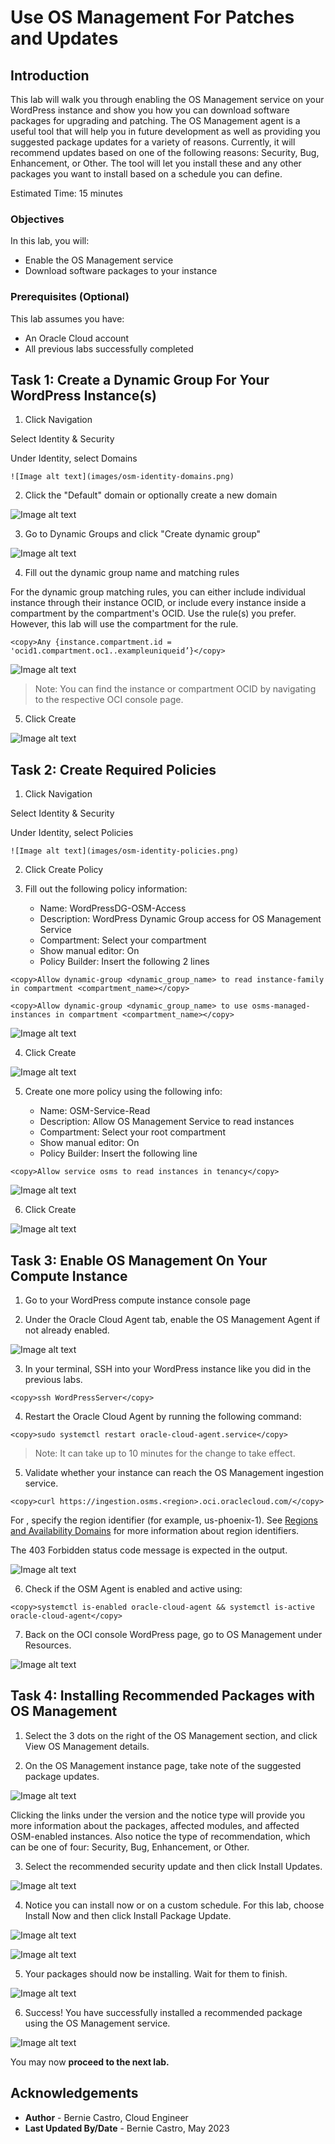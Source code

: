 # Use OS Management For Patches and Updates

## Introduction

This lab will walk you through enabling the OS Management service on your WordPress instance and show you how you can download software packages for upgrading and patching. The OS Management agent is a useful tool that will help you in future development as well as providing you suggested package updates for a variety of reasons. Currently, it will recommend updates based on one of the following reasons: Security, Bug, Enhancement, or Other. The tool will let you install these and any other packages you want to install based on a schedule you can define.

Estimated Time: 15 minutes

### Objectives

In this lab, you will:
* Enable the OS Management service
* Download software packages to your instance

### Prerequisites (Optional)

This lab assumes you have:
* An Oracle Cloud account
* All previous labs successfully completed

## Task 1: Create a Dynamic Group For Your WordPress Instance(s)

1. Click Navigation



  Select Identity & Security



  Under Identity, select Domains

	![Image alt text](images/osm-identity-domains.png)

2. Click the "Default" domain or optionally create a new domain

  ![Image alt text](images/osm-default-domain.png)

3. Go to Dynamic Groups and click "Create dynamic group"

  ![Image alt text](images/osm-create-dynamicgroup.png)

4. Fill out the dynamic group name and matching rules



  For the dynamic group matching rules, you can either include individual instance through their instance OCID, or include every instance inside a compartment by the compartment's OCID. Use the rule(s) you prefer. However, this lab will use the compartment for the rule.

  ```
  <copy>Any {instance.compartment.id = 'ocid1.compartment.oc1..exampleuniqueid’}</copy>
  ```

  ![Image alt text](images/osm-dynamicgroup-rules.png)

  > Note: You can find the instance or compartment OCID by navigating to the respective OCI console page.

5. Click Create

  ![Image alt text](images/osm-dynamicgroup.png)

## Task 2: Create Required Policies

1. Click Navigation



  Select Identity & Security



  Under Identity, select Policies

	![Image alt text](images/osm-identity-policies.png)

2. Click Create Policy

3. Fill out the following policy information:

    - Name: WordPressDG-OSM-Access
    - Description: WordPress Dynamic Group access for OS Management Service
    - Compartment: Select your compartment
    - Show manual editor: On
    - Policy Builder: Insert the following 2 lines

  ```
  <copy>Allow dynamic-group <dynamic_group_name> to read instance-family in compartment <compartment_name></copy>
  ```

  ```
  <copy>Allow dynamic-group <dynamic_group_name> to use osms-managed-instances in compartment <compartment_name></copy>
  ```

  ![Image alt text](images/osm-create-policy.png)

4. Click Create

  ![Image alt text](images/osm-access-policy.png)

5. Create one more policy using the following info:

    - Name: OSM-Service-Read
    - Description: Allow OS Management Service to read instances
    - Compartment: Select your root compartment
    - Show manual editor: On
    - Policy Builder: Insert the following line

  ```
  <copy>Allow service osms to read instances in tenancy</copy>
  ```

  ![Image alt text](images/osm-create-policy2.png)

6. Click Create

  ![Image alt text](images/osm-serviceread-policy.png)

## Task 3: Enable OS Management On Your Compute Instance

1. Go to your WordPress compute instance console page

2. Under the Oracle Cloud Agent tab, enable the OS Management Agent if not already enabled.

  ![Image alt text](images/osm-agent-enable.png)

3. In your terminal, SSH into your WordPress instance like you did in the previous labs.

  ```
  <copy>ssh WordPressServer</copy>
  ```

4. Restart the Oracle Cloud Agent by running the following command:

  ```
  <copy>sudo systemctl restart oracle-cloud-agent.service</copy>
  ```

  > Note: It can take up to 10 minutes for the change to take effect.

5. Validate whether your instance can reach the OS Management ingestion service.

  ```
  <copy>curl https://ingestion.osms.<region>.oci.oraclecloud.com/</copy>
  ```



  For <region>, specify the region identifier (for example, us-phoenix-1). See [Regions and Availability Domains](https://docs.oracle.com/en-us/iaas/Content/General/Concepts/regions.htm) for more information about region identifiers.



  The 403 Forbidden status code message is expected in the output.

  ![Image alt text](images/osm-validate-service.png)

6. Check if the OSM Agent is enabled and active using:

  ```
  <copy>systemctl is-enabled oracle-cloud-agent && systemctl is-active oracle-cloud-agent</copy>
  ```

7. Back on the OCI console WordPress page, go to OS Management under Resources.

  ![Image alt text](images/osm-compute-page.png)

## Task 4: Installing Recommended Packages with OS Management

1. Select the 3 dots on the right of the OS Management section, and click View OS Management details.

2. On the OS Management instance page, take note of the suggested package updates.

  ![Image alt text](images/osm-instance-osmdetails.png)



  Clicking the links under the version and the notice type will provide you more information about the packages, affected modules, and affected OSM-enabled instances. Also notice the type of recommendation, which can be one of four: Security, Bug, Enhancement, or Other.

3. Select the recommended security update and then click Install Updates.

  ![Image alt text](images/osm-install-updates.png)

4. Notice you can install now or on a custom schedule. For this lab, choose Install Now and then click Install Package Update.

  ![Image alt text](images/osm-install-now.png)

  ![Image alt text](images/osm-custom-schedule.png)

5. Your packages should now be installing. Wait for them to finish.

  ![Image alt text](images/osm-install-inprogress.png)

6. Success! You have successfully installed a recommended package using the OS Management service.

  ![Image alt text](images/osm-install-success.png)

You may now **proceed to the next lab.**

## Acknowledgements
* **Author** - Bernie Castro, Cloud Engineer
* **Last Updated By/Date** - Bernie Castro, May 2023
